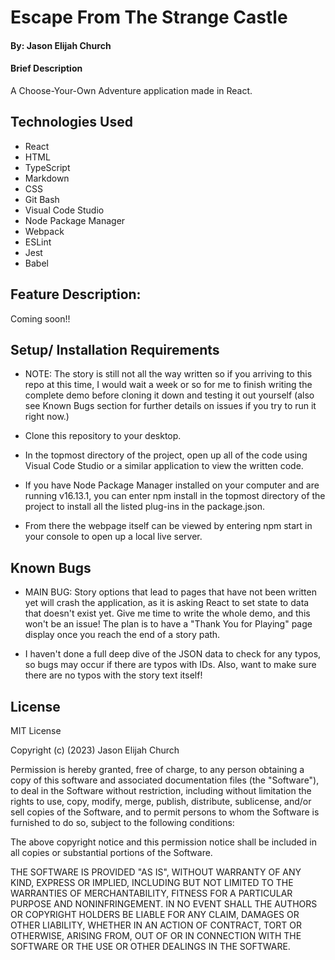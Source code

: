 #  Escape From The Strange Castle

#### By: Jason Elijah Church

#### Brief Description
A Choose-Your-Own Adventure application made in React. 

## Technologies Used

* React
* HTML
* TypeScript
* Markdown
* CSS
* Git Bash
* Visual Code Studio
* Node Package Manager
* Webpack
* ESLint
* Jest
* Babel


## Feature Description:

Coming soon!!


## Setup/ Installation Requirements

* NOTE: The story is still not all the way written so if you arriving to this repo at this time, I would wait a week or so for me to finish writing the complete demo before cloning it down and testing it out yourself (also see Known Bugs section for further details on issues if you try to run it right now.)

* Clone this repository to your desktop.
* In the topmost directory of the project, open up all of the code using Visual Code Studio or a similar application to view the written code.
* If you have Node Package Manager installed on your computer and are running v16.13.1, you can enter npm install in the topmost directory of the project to install all the listed plug-ins in the package.json.
* From there the webpage itself can be viewed by entering npm start in your console to open up a local live server.

## Known Bugs

* MAIN BUG: Story options that lead to pages that have not been written yet will crash the application, as it is asking React to set state to data that doesn't exist yet. Give me time to write the whole demo, and this won't be an issue! The plan is to have a "Thank You for Playing" page display once you reach the end of a story path.

* I haven't done a full deep dive of the JSON data to check for any typos, so bugs may occur if there are typos with IDs. Also, want to make sure there are no typos with the story text itself!


## License

MIT License

Copyright (c) (2023) Jason Elijah Church

Permission is hereby granted, free of charge, to any person obtaining a copy
of this software and associated documentation files (the "Software"), to deal
in the Software without restriction, including without limitation the rights
to use, copy, modify, merge, publish, distribute, sublicense, and/or sell
copies of the Software, and to permit persons to whom the Software is
furnished to do so, subject to the following conditions:

The above copyright notice and this permission notice shall be included in all
copies or substantial portions of the Software.

THE SOFTWARE IS PROVIDED "AS IS", WITHOUT WARRANTY OF ANY KIND, EXPRESS OR
IMPLIED, INCLUDING BUT NOT LIMITED TO THE WARRANTIES OF MERCHANTABILITY,
FITNESS FOR A PARTICULAR PURPOSE AND NONINFRINGEMENT. IN NO EVENT SHALL THE
AUTHORS OR COPYRIGHT HOLDERS BE LIABLE FOR ANY CLAIM, DAMAGES OR OTHER
LIABILITY, WHETHER IN AN ACTION OF CONTRACT, TORT OR OTHERWISE, ARISING FROM,
OUT OF OR IN CONNECTION WITH THE SOFTWARE OR THE USE OR OTHER DEALINGS IN THE
SOFTWARE.

